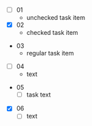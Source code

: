 - [ ] 01
    - unchecked task item
- [x] 02
    - checked task item
- 03
    - regular task item
- [ ] 04
    - text
- 05
    - [ ] task text
- [x] 06
    - [ ] text
